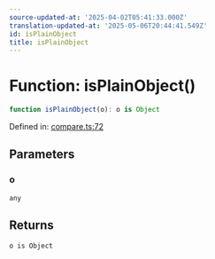 ```yaml
---
source-updated-at: '2025-04-02T05:41:33.000Z'
translation-updated-at: '2025-05-06T20:44:41.549Z'
id: isPlainObject
title: isPlainObject
---
```


<!-- DO NOT EDIT: this page is autogenerated from the type comments -->

# Function: isPlainObject()

```ts
function isPlainObject(o): o is Object
```

Defined in: [compare.ts:72](https://github.com/TanStack/pacer/blob/main/packages/pacer/src/compare.ts#L72)

## Parameters

### o

`any`

## Returns

`o is Object`
